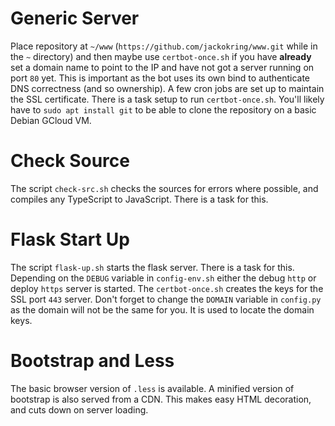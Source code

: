 # Generic Server

Place repository at `~/www` (`https://github.com/jackokring/www.git` while in the `~` directory) and then maybe use `certbot-once.sh` if you have **already** set a domain name to point to the IP and have not got a server running on port `80` yet. This is important as the bot uses its own bind to authenticate DNS correctness (and so ownership). A few cron jobs are set up to maintain the SSL certificate. There is a task setup to run `certbot-once.sh`. You'll likely have to `sudo apt install git` to be able to clone the repository on a basic Debian GCloud VM.

# Check Source

The script `check-src.sh` checks the sources for errors where possible, and compiles any TypeScript to JavaScript. There is a task for this.

# Flask Start Up

The script `flask-up.sh` starts the flask server. There is a task for this. Depending on the `DEBUG` variable in `config-env.sh` either the debug `http` or deploy `https` server is started. The `certbot-once.sh` creates the keys for the SSL port `443` server. Don't forget to change the `DOMAIN` variable in `config.py` as the domain will not be the same for you. It is used to locate the domain keys.

# Bootstrap and Less

The basic browser version of `.less` is available. A minified version of bootstrap is also served from a CDN. This makes easy HTML decoration, and cuts down on server loading.
